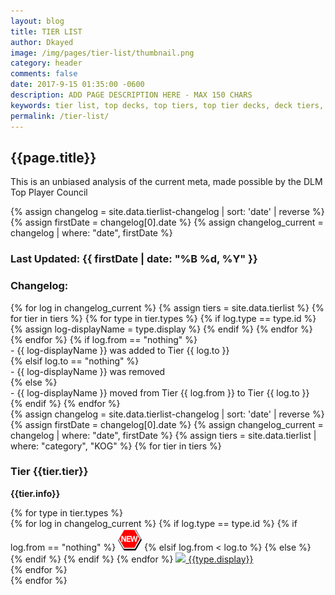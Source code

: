 ```yaml
---
layout: blog
title: TIER LIST
author: Dkayed
image: /img/pages/tier-list/thumbnail.png
category: header
comments: false
date: 2017-9-15 01:35:00 -0600
description: ADD PAGE DESCRIPTION HERE - MAX 150 CHARS
keywords: tier list, top decks, top tiers, top tier decks, deck tiers, deck ranks, deck types, best decks
permalink: /tier-list/
---
```


<div class="section">
    <h2 class="text-center">{{page.title}}</h2>
    <p class="text-center"> This is an unbiased analysis of the current meta, made possible by the DLM Top Player Council</p>    
</div>

<div class="section">
    {% assign changelog = site.data.tierlist-changelog | sort: 'date' | reverse %}
    {% assign firstDate = changelog[0].date %}
    {% assign changelog_current = changelog | where: "date", firstDate %}
    <h3>Last Updated: {{ firstDate | date: "%B %d, %Y" }}</h3>
    <h3>Changelog:</h3>    
    {% for log in changelog_current %}
        {% assign tiers = site.data.tierlist %}
        {% for tier in tiers %} 
            {% for type in tier.types %}
                {% if log.type == type.id %}
                    {% assign log-displayName = type.display %}
                {% endif %}
            {% endfor %}
        {% endfor %}
        {% if log.from == "nothing" %}
            <div>- {{ log-displayName }} was added to Tier {{ log.to }}</div>
        {% elsif log.to == "nothing" %}
            <div>- {{ log-displayName }} was removed</div>
        {% else %}
            <div>- {{ log-displayName }} moved from Tier {{ log.from }} to Tier {{ log.to }}</div>
        {% endif %}          
    {% endfor %}                
</div>

<div class="section">
    {% assign changelog = site.data.tierlist-changelog | sort: 'date' | reverse %}
    {% assign firstDate = changelog[0].date %}
    {% assign changelog_current = changelog | where: "date", firstDate %}  
    {% assign tiers = site.data.tierlist | where: "category", "KOG" %}
    {% for tier in tiers %}
        <div class="section">
            <h3>Tier {{tier.tier}}</h3>
            <p><b>{{tier.info}}</b></p>
            <div class="decktype-filter row">
                {% for type in tier.types %}
                    <div class="btn-wrapper col-sm-6 col-md-4 col-lg-3" >
                        {% for log in changelog_current %}
                            {% if log.type == type.id %}
                                {% if log.from == "nothing" %}
                                    <img class="decktype-new" src="/img/assets/new.png" />
                                {% elsif log.from < log.to %}
                                    <span class="fa-stack fa-1x decktype-new">
                                        <i class="fa fa-circle fa-stack-2x" style="color: red;"></i>
                                        <i class="fa fa-arrow-down fa-stack-1x" style="color: white;"></i>
                                    </span>     
                                {% else %}
                                    <span class="fa-stack fa-1x decktype-new">
                                        <i class="fa fa-circle fa-stack-2x" style="color: green;"></i>
                                        <i class="fa fa-arrow-up fa-stack-1x" style="color: white;"></i>
                                    </span>     
                                {% endif %}
                            {% endif %}
                        {% endfor %}
                        <a class="btn-decktype" href="{{site.url}}/tier-list/{{type.id}}">
                            <img class="decktype-card" src= "https://yugiohprices.com/api/card_image/{{type.card}}"/>
                            <span class="decktype-display">{{type.display}}</span>
                        </a>
                    </div>
                {% endfor %}
            </div>
        </div>
    {% endfor %}
</div>